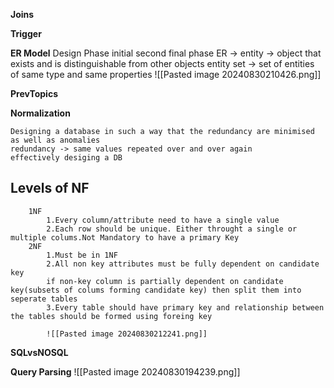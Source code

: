**Joins** 

**Trigger**

**ER Model**
	Design Phase 
		initial 
		second 
		final phase 
	ER -> 
		entity -> object that exists and is distinguishable from other objects 
		entity set -> set of entities of same type and same properties 
		![[Pasted image 20240830210426.png]]
		
**PrevTopics**

**Normalization**

	Designing a database in such a way that the redundancy are minimised as well as anomalies 
    redundancy -> same values repeated over and over again 
	effectively desiging a DB 
	
## Levels of NF 
		1NF
			1.Every column/attribute need to have a single value 
			2.Each row should be unique. Either throught a single or multiple colums.Not Mandatory to have a primary Key 
		2NF
			1.Must be in 1NF 
			2.All non key attributes must be fully dependent on candidate key 
			if non-key column is partially dependent on candidate key(subsets of colums forming candidate key) then split them into seperate tables 
			3.Every table should have primary key and relationship between the tables should be formed using foreing key 
			
			![[Pasted image 20240830212241.png]]
			

**SQLvsNOSQL**

**Query Parsing**
![[Pasted image 20240830194239.png]]
